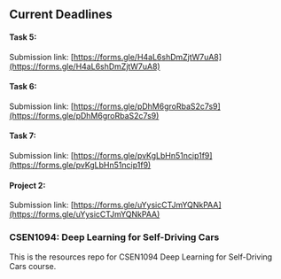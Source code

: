 ## Current Deadlines

#### **Task 5**:

Submission link: [https://forms.gle/H4aL6shDmZjtW7uA8](https://forms.gle/H4aL6shDmZjtW7uA8)

#### **Task 6**:

Submission link: [https://forms.gle/pDhM6groRbaS2c7s9](https://forms.gle/pDhM6groRbaS2c7s9)

#### **Task 7**:

Submission link: [https://forms.gle/pvKgLbHn51ncip1f9](https://forms.gle/pvKgLbHn51ncip1f9)

#### **Project 2**:

Submission link: [https://forms.gle/uYysicCTJmYQNkPAA](https://forms.gle/uYysicCTJmYQNkPAA)


### CSEN1094: Deep Learning for Self-Driving Cars
This is the resources repo for CSEN1094 Deep Learning for Self-Driving Cars course.
